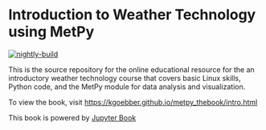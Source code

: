 # Introduction to Weather Technology using MetPy

[![nightly-build](https://github.com/kgoebber/metpy_thebook/actions/workflows/nightly-build.yaml/badge.svg)](https://github.com/kgoebber/metpy_thebook/actions/workflows/nightly-build.yaml)

This is the source repository for the online educational resource
for the an introductory weather technology course that covers
basic Linux skills, Python code, and the MetPy module for
data analysis and visualization.

To view the book, visit https://kgoebber.github.io/metpy_thebook/intro.html

This book is powered by [Jupyter Book](https://jupyterbook.org/en/stable/intro.html)